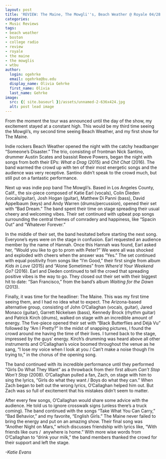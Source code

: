 ```yaml
---
layout: post
title: 'REVIEW: The Maine, The Mowgli''s, Beach Weather @ Royale 04/28'
categories:
- Music Reviews
tags:
- beach weather
- boston
- college radio
- review
- royale
- the maine
- the mowglis
- wtbu
author:
  login: ogehrke
  email: ogehrke@bu.edu
  display_name: Olivia Gehrke
  first_name: Olivia
  last_name: Gehrke
image:
  src: {{ site.baseurl }}/assets/unnamed-2-636x424.jpg
  alt: post lead image
---
```


From the moment the tour was announced until the day of the show, my excitement stayed at a constant high. This would be my third time seeing the Mowgli’s, my second time seeing Beach Weather, and my first show for The Maine.

Indie rockers Beach Weather opened the night with the catchy headbanger “Someone’s Disaster.” The trio, consisting of frontman Nick Santino, drummer Austin Scates and bassist Reeve Powers, began the night with songs from both their EPs: _What a Drag_ (2015) and _Chit Chat_ (2016). The band warmed the crowd up with ten of their most energetic songs and the audience was very receptive. Santino didn’t speak to the crowd much, but still put on a fantastic performance.

Next up was indie pop band The Mowgli’s. Based in Los Angeles County, Calif., the six-piece composed of Katie Earl (vocals), Colin Dieden (vocals/guitar), Josh Hogan (guitar), Matthew Di Panni (bass), David Appelbaum (keys) and Andy Warren (drums/percussion), opened their set with “Bad Dream.” The band spent their time on stage spreading their usual cheery and welcoming vibes. Their set continued with upbeat pop songs surrounding the central themes of comradery and happiness, like “Spacin Out” and “Whatever Forever.”

In the middle of their set, the band hesitated before starting the next song. Everyone’s eyes were on the stage in confusion. Earl requested an audience member by the name of Hannah. Once this Hannah was found, Earl asked her, “Would you like to go to prom with Peter?” We were all was shocked and exploded with cheers when the answer was “Yes.” The set continued with equal positivity from songs like “I’m Good,” their first single from album _Kids in Love_ (2015) and “Alone Sometimes” from _Where’d Your Weekend Go?_ (2016). Earl and Dieden continued to tell the crowd that spreading positive vibes is the way to go. They closed out their set with their biggest hit to date: “San Francisco,” from the band’s album _Waiting for the Dawn_ (2013).

Finally, it was time for the headliner: The Maine. This was my first time seeing them, and I had no idea what to expect. The Arizona-based alternative group, consisting of John O’Callaghan (vocals, guitar), Jared Monaco (guitar), Garrett Nickelsen (bass), Kennedy Brock (rhythm guitar) and Patrick Kirch (drums), walked on stage with an incredible amount of energy. The five-piece opened their set with “Black Butterflies and Déjà Vu” followed by “Am I Pretty?” In the midst of snapping pictures, I found the crowd around me having the time of their lives. I turned back to the stage, impressed by the guys’ energy. Kirch’s drumming was heard above all other instruments and O’Callaghan’s voice boomed throughout the venue as he sang, “I lose my voice when I look at you / Can’t make a noise though I’m trying to,” in the chorus of the opening song.

The band continued with its incredible performance until they performed “Girls Do What They Want” as a throwback from their first album _Can’t Stop Won’t Stop_ (2008). O’Callaghan pulled a fan, Zach, on stage with him to sing the lyrics, “Girls do what they want / Boys do what they can.” When Zach began to belt out the wrong lyrics, O’Callaghan helped him out. But Zach was so full of excitement that his mistakes didn’t seem to matter.

After every few songs, O’Callaghan would share some advice with the audience. He told us to ignore crosswalk signs (unless there’s a truck coming). The band continued with the songs “Take What You Can Carry,” “Bad Behavior,” and my favorite, “English Girls.” The Maine never failed to bring the energy and put on an amazing show. Their final song was “Another Night on Mars,” which discusses friendship with lyrics like, “With friends like ours /  anywhere is home.” With more wise words from O’Callaghan to “drink your milk,” the band members thanked the crowd for their support and left the stage.

_\-Katie Evans_